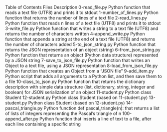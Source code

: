 Table of Contents
Files	Description
0-read_file.py	Python function that reads a text file (UTF8) and prints it to stdout
1-number_of_lines.py	Python function that returns the number of lines of a text file
2-read_lines.py	Python function that reads n lines of a text file (UTF8) and prints it to stdout
3-write_file.py	Python function that writes a string to a text file (UTF8) and returns the number of characters written
4-append_write.py	Python function that appends a string at the end of a text file (UTF8) and returns the number of characters added
5-to_json_string.py	Python function that returns the JSON representation of an object (string)
6-from_json_string.py	Python function that returns an object (Python data structure) represented by a JSON string
7-save_to_json_file.py	Python function that writes an Object to a text file, using a JSON representation
8-load_from_json_file.py	Python function that creates an Object from a “JSON file”
9-add_item.py	Python script that adds all arguments to a Python list, and then save them to a file
10-class_to_json.py	Python function that returns the dictionary description with simple data structure (list, dictionary, string, integer and boolean) for JSON serialization of an object
11-student.py	Python class Student
12-student.py	Python class Student (based on 11-student.py)
13-student.py	Python class Student (based on 12-student.py)
14-pascal_triangle.py	Python function def pascal_triangle(n): that returns a list of lists of integers representing the Pascal’s triangle of n
100-append_after.py	Python function that inserts a line of text to a file, after each line containing a specific string
